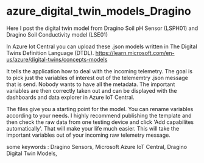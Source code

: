 # azure_digital_twin_models_Dragino
Here I post the digital twin model from Dragino Soil pH Sensor (LSPH01) and Dragino Soil Conductivity model (LSE01) 

In Azure Iot Central you can upload these .json models written in The Digital Twins Definition Language (DTDL).
https://learn.microsoft.com/en-us/azure/digital-twins/concepts-models

It tells the application how to deal with the incoming telemetry. The goal is to pick just the variables of interest out of the telememtry .json message that is send.
Nobody wants to have all the metadata. The important variables are then correctly taken out and can be displayed with the dashboards and data explorer in Azure IoT Central.

The files give you a starting point for the model. You can rename variables according to your needs.
I highly recommend publishing the template and then check the raw data from one testing device and click 'Add capabilites automatically'. That will make your life much easier.
This will take the important variables out of your incoming raw telemetry message.

some keywords : Dragino Sensors, Microsoft Azure IoT Central, Dragino Digital Twin Models,  
